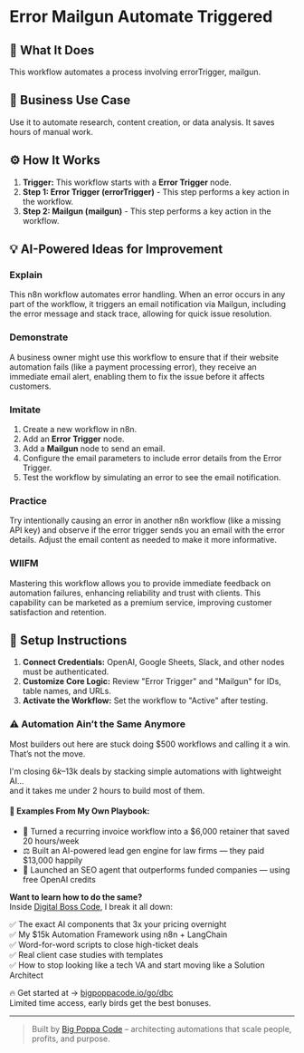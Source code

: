 # Error Mailgun Automate Triggered

## 🚀 What It Does
This workflow automates a process involving errorTrigger, mailgun.

## 💼 Business Use Case
Use it to automate research, content creation, or data analysis. It saves hours of manual work.

## ⚙️ How It Works
1.  **Trigger:** This workflow starts with a **Error Trigger** node.
2. **Step 1: Error Trigger (errorTrigger)** - This step performs a key action in the workflow.
3. **Step 2: Mailgun (mailgun)** - This step performs a key action in the workflow.

## 💡 AI-Powered Ideas for Improvement
### Explain
This n8n workflow automates error handling. When an error occurs in any part of the workflow, it triggers an email notification via Mailgun, including the error message and stack trace, allowing for quick issue resolution.

### Demonstrate
A business owner might use this workflow to ensure that if their website automation fails (like a payment processing error), they receive an immediate email alert, enabling them to fix the issue before it affects customers.

### Imitate
1. Create a new workflow in n8n.
2. Add an **Error Trigger** node.
3. Add a **Mailgun** node to send an email.
4. Configure the email parameters to include error details from the Error Trigger.
5. Test the workflow by simulating an error to see the email notification.

### Practice
Try intentionally causing an error in another n8n workflow (like a missing API key) and observe if the error trigger sends you an email with the error details. Adjust the email content as needed to make it more informative.

### WIIFM
Mastering this workflow allows you to provide immediate feedback on automation failures, enhancing reliability and trust with clients. This capability can be marketed as a premium service, improving customer satisfaction and retention.

## 🔧 Setup Instructions
1. **Connect Credentials:** OpenAI, Google Sheets, Slack, and other nodes must be authenticated.
2. **Customize Core Logic:** Review "Error Trigger" and "Mailgun" for IDs, table names, and URLs.
3. **Activate the Workflow:** Set the workflow to "Active" after testing.

### ⚠️ Automation Ain’t the Same Anymore

Most builders out here are stuck doing $500 workflows and calling it a win.  
That’s not the move.  

I'm closing $6k–$13k deals by stacking simple automations with lightweight AI...  
and it takes me under 2 hours to build most of them.

#### 🧠 Examples From My Own Playbook:
- 🔁 Turned a recurring invoice workflow into a $6,000 retainer that saved 20 hours/week  
- ⚖️ Built an AI-powered lead gen engine for law firms — they paid $13,000 happily  
- 🚀 Launched an SEO agent that outperforms funded companies — using free OpenAI credits  

**Want to learn how to do the same?**  
Inside [Digital Boss Code](https://bigpoppacode.io/go/dbc), I break it all down:

✅ The exact AI components that 3x your pricing overnight  
✅ My $15k Automation Framework using n8n + LangChain  
✅ Word-for-word scripts to close high-ticket deals  
✅ Real client case studies with templates  
✅ How to stop looking like a tech VA and start moving like a Solution Architect  

🔥 Get started at → [bigpoppacode.io/go/dbc](https://bigpoppacode.io/go/dbc)  
Limited time access, early birds get the best bonuses.

---
> Built by [Big Poppa Code](https://bigpoppacode.io) – architecting automations that scale people, profits, and purpose.

